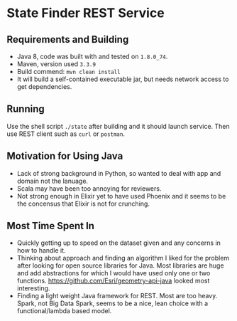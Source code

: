 # State Finder REST Service
## Requirements and Building
* Java 8, code was built with and tested on `1.8.0_74`.
* Maven, version used `3.3.9`
* Build commend: `mvn clean install`
* It will build a self-contained executable jar, but needs network access to get dependencies.

## Running
Use the shell script `./state` after building and it should launch service.  Then use REST client such as `curl` or `postman`.

## Motivation for Using Java
* Lack of strong background in Python, so wanted to deal with app and domain not the lanuage.
* Scala may have been too annoying for reviewers.
* Not strong enough in Elixir yet to have used Phoenix and it seems to be the concensus that Elixir is not for crunching.

## Most Time Spent In
* Quickly getting up to speed on the dataset given and any concerns in how to handle it.
* Thinking about approach and finding an algorithm I liked for the problem after looking for open source libraries for Java.  Most libraries are huge and add abstractions for which I would have used only one or two functions.  https://github.com/Esri/geometry-api-java looked most interesting.
* Finding a light weight Java framework for REST.  Most are too heavy.  Spark, not Big Data Spark, seems to be a nice, lean choice with a functional/lambda based model.
